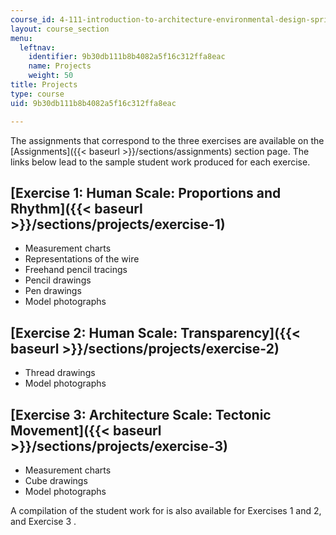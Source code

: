 ```yaml
---
course_id: 4-111-introduction-to-architecture-environmental-design-spring-2014
layout: course_section
menu:
  leftnav:
    identifier: 9b30db111b8b4082a5f16c312ffa8eac
    name: Projects
    weight: 50
title: Projects
type: course
uid: 9b30db111b8b4082a5f16c312ffa8eac

---
```


The assignments that correspond to the three exercises are available on the [Assignments]({{< baseurl >}}/sections/assignments) section page. The links below lead to the sample student work produced for each exercise.

[Exercise 1: Human Scale: Proportions and Rhythm]({{< baseurl >}}/sections/projects/exercise-1)
-----------------------------------------------------------------------------------------------

*   Measurement charts
*   Representations of the wire
*   Freehand pencil tracings
*   Pencil drawings
*   Pen drawings
*   Model photographs

[Exercise 2: Human Scale: Transparency]({{< baseurl >}}/sections/projects/exercise-2)
-------------------------------------------------------------------------------------

*   Thread drawings
*   Model photographs

[Exercise 3: Architecture Scale: Tectonic Movement]({{< baseurl >}}/sections/projects/exercise-3)
-------------------------------------------------------------------------------------------------

*   Measurement charts
*   Cube drawings
*   Model photographs

A compilation of the student work for is also available for Exercises 1 and 2, and Exercise 3 .